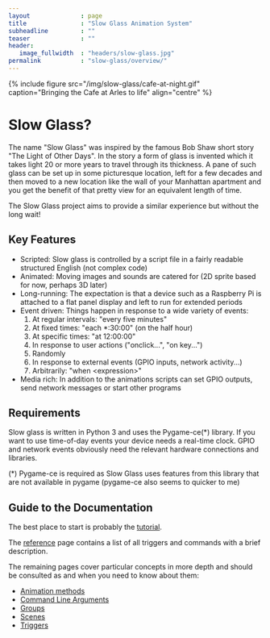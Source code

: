 ```yaml
---
layout              : page
title               : "Slow Glass Animation System"
subheadline         : ""
teaser              : ""
header:
   image_fullwidth  : "headers/slow-glass.jpg"
permalink           : "slow-glass/overview/"
---
```


{% include figure src="/img/slow-glass/cafe-at-night.gif" caption="Bringing the Cafe at Arles to life" align="centre" %}

# Slow Glass?

The name "Slow Glass" was inspired by the famous Bob Shaw short story "The Light of Other Days". In the story a form of glass is invented which it takes light 20 or more years to travel through its thickness. A pane of such glass can be set up in some picturesque location, left for a few decades and then moved to a new location like the wall of your Manhattan apartment and you get the benefit of that pretty view for an equivalent length of time.

The Slow Glass project aims to provide a similar experience but without the long wait!

## Key Features

* Scripted: Slow glass is controlled by a script file in a fairly readable structured English (not complex code)
* Animated: Moving images and sounds are catered for (2D sprite based for now, perhaps 3D later)
* Long-running: The expectation is that a device such as a Raspberry Pi is attached to a flat panel display and left to run for extended periods
* Event driven: Things happen in response to a wide variety of events:
  1. At regular intervals: "every five minutes"
  1. At fixed times: "each *:30:00" (on the half hour)
  1. At specific times: "at 12:00:00" 
  1. In response to user actions ("onclick...", "on key...")
  1. Randomly
  1. In response to external events (GPIO inputs, network activity...)
  1. Arbitrarily: "when &lt;expression&gt;"
* Media rich: In addition to the animations scripts can set GPIO outputs, send network messages or start other programs

## Requirements

Slow glass is written in Python 3 and uses the Pygame-ce(*) library. If you want to use time-of-day events your device needs a real-time clock. GPIO and network events obviously need the relevant hardware connections and libraries.

(*) Pygame-ce is required as Slow Glass uses features from this library that are not available in pygame (pygame-ce also seems to quicker to me)

## Guide to the Documentation

The best place to start is probably the [tutorial](/slow-glass/tutorial/).

The [reference](/slow-glass/reference/) page contains a list of all triggers and commands with a brief description.

The remaining pages cover particular concepts in more depth and should be consulted as and when
you need to know about them:

* [Animation methods](/slow-glass/animation-methods/)
* [Command Line Arguments](/slow-glass/command-line-arguments/)
* [Groups](/slow-glass/groups/j)
* [Scenes](/slow-glass/scenes/)
* [Triggers](/slow-glass/triggers/)
